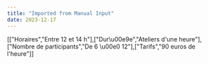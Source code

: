```yaml
---
title: "Imported from Manual Input"
date: 2023-12-17
---
```


\[\["Horaires","Entre 12 et 14 h"\],\["Dur\\u00e9e","Ateliers d'une heure"\],\["Nombre de participants","De 6 \\u00e0 12"\],\["Tarifs","90 euros de l'heure"\]\]
